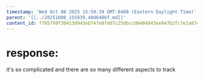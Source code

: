 ```yaml
---
timestamp: 'Wed Oct 08 2025 15:59:39 GMT-0400 (Eastern Daylight Time)'
parent: '[[../20251008_155939.40d6486f.md]]'
content_id: f785799f30413d945eb747e8fdd7c25dbccd6404843ee947b2fc7e1a874ecb25
---
```


# response:

it's so complicated and there are so many different aspects to track
